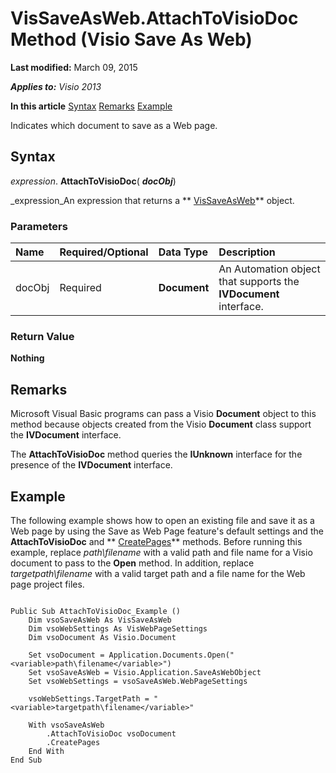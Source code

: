 
# VisSaveAsWeb.AttachToVisioDoc Method (Visio Save As Web)

 **Last modified:** March 09, 2015

 _**Applies to:** Visio 2013_

 **In this article**
 [Syntax](#sectionSection0)
 [Remarks](#sectionSection1)
 [Example](#sectionSection2)


Indicates which document to save as a Web page.

## Syntax
<a name="sectionSection0"> </a>

 _expression_. **AttachToVisioDoc**( **_docObj_**)

 _expression_An expression that returns a  ** [VisSaveAsWeb](http://msdn.microsoft.com/library/c4675de8-0f63-179f-f687-8962d54d6b2f%28Office.15%29.aspx)** object.


### Parameters



|**Name**|**Required/Optional**|**Data Type**|**Description**|
|:-----|:-----|:-----|:-----|
|docObj |Required| **Document**|An Automation object that supports the  **IVDocument** interface.|

### Return Value

 **Nothing**


## Remarks
<a name="sectionSection1"> </a>

Microsoft Visual Basic programs can pass a Visio  **Document** object to this method because objects created from the Visio **Document** class support the **IVDocument** interface.

The  **AttachToVisioDoc** method queries the **IUnknown** interface for the presence of the **IVDocument** interface.


## Example
<a name="sectionSection2"> </a>

The following example shows how to open an existing file and save it as a Web page by using the Save as Web Page feature's default settings and the  **AttachToVisioDoc** and ** [CreatePages](48094af2-55fb-9732-19bf-8a73827d1afb.md)** methods. Before running this example, replace _path\filename_ with a valid path and file name for a Visio document to pass to the **Open** method. In addition, replace _targetpath\filename_ with a valid target path and a file name for the Web page project files.


```

Public Sub AttachToVisioDoc_Example () 
    Dim vsoSaveAsWeb As VisSaveAsWeb 
    Dim vsoWebSettings As VisWebPageSettings 
    Dim vsoDocument As Visio.Document
 
    Set vsoDocument = Application.Documents.Open("<variable>path\filename</variable>") 
    Set vsoSaveAsWeb = Visio.Application.SaveAsWebObject
    Set vsoWebSettings = vsoSaveAsWeb.WebPageSettings
 
    vsoWebSettings.TargetPath = "<variable>targetpath\filename</variable>"

    With vsoSaveAsWeb
        .AttachToVisioDoc vsoDocument
        .CreatePages 
    End With
End Sub

```

